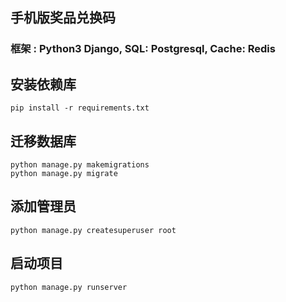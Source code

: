 ## 手机版奖品兑换码

### 框架 : Python3 Django, SQL: Postgresql, Cache: Redis

## 安装依赖库 

    pip install -r requirements.txt

## 迁移数据库
    python manage.py makemigrations
    python manage.py migrate

## 添加管理员

    python manage.py createsuperuser root

## 启动项目

    python manage.py runserver

